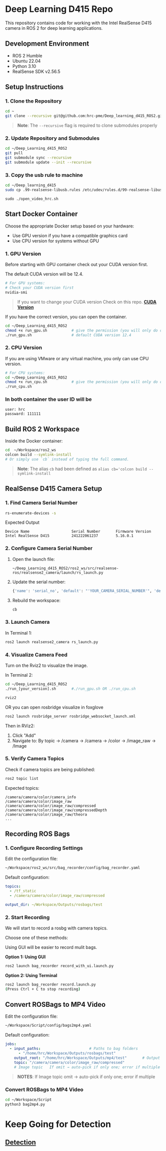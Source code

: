 # Deep Learning D415 Repo

This repository contains code for working with the Intel RealSense D415 camera in ROS 2 for deep learning applications.

## Development Environment

- ROS 2 Humble
- Ubuntu 22.04
- Python 3.10
- RealSense SDK v2.56.5

## Setup Instructions

### 1. Clone the Repository

```bash
cd ~
git clone --recursive git@github.com:hrc-pme/Deep_learning_d415_ROS2.git
```

> **Note**: The `--recursive` flag is required to clone submodules properly

### 2. Update Repository and Submodules

```bash
cd ~/Deep_Learning_d415_ROS2
git pull
git submodule sync --recursive
git submodule update --init --recursive
```

### 3. Copy the usb rule to machine
```bash
cd ~/Deep_learning_d415
sudo cp .99-realsense-libusb.rules /etc/udev/rules.d/99-realsense-libusb.rules
```

```
sudo ./open_video_hrc.sh
```


## Start Docker Container

Choose the appropriate Docker setup based on your hardware:
- Use GPU version if you have a compatible graphics card
- Use CPU version for systems without GPU

### 1. GPU Version
 Before starting with GPU container check out your CUDA version first.

The default CUDA version will be 12.4.

```bash
# For GPU systems:
# Check your CUDA version first
nvidia-smi
```
> If you want to change your CUDA version Check on this repo. **[CUDA Version](https://github.com/hrc-pme/Deep_learning_d415_ROS2/blob/main/Tutorial/DockerImage.md#wrong-pytorch-gpu-version)**

If you have the correct version, you can open the container.

```bash
cd ~/Deep_Learning_d415_ROS2
chmod +x run_gpu.sh           # give the permission (you will only do one time)
./run_gpu.sh                  # default CUDA version 12.4
```

### 2. CPU Version
If you are using VMware or any virtual machine, you only can use CPU version.
```bash
# For CPU systems:
cd ~/Deep_Learning_d415_ROS2
chmod +x run_cpu.sh           # give the permission (you will only do one time)
./run_cpu.sh
```
### In both container the user ID will be 
```
user: hrc 
passward: 111111
```


## Build ROS 2 Workspace

Inside the Docker container:

```bash
cd  ~/Workspace/ros2_ws
colcon build --symlink-install
# Or simply use `cb` instead of typing the full command.
```
> **Note**: The alias `cb` had been defined as
`alias cb='colcon build --symlink-install`

## RealSense D415 Camera Setup

### 1. Find Camera Serial Number
```bash
rs-enumerate-devices -s
```
Expected Output
```
Device Name                   Serial Number       Firmware Version
Intel RealSense D415          241222061237        5.16.0.1
```

### 2. Configure Camera Serial Number
1. Open the launch file:
   ```
   ~/Deep_Learning_d415_ROS2/ros2_ws/src/realsense-ros/realsense2_camera/launch/rs_launch.py
   ```
2. Update the serial number:
   ```python
   {'name': 'serial_no', 'default': "'YOUR_CAMERA_SERIAL_NUMBER'", 'description': 'choose device by serial number'},
   ```
3. Rebuild the workspace:
   ```bash
   cb
   ```

### 3. Launch Camera

In Terminal 1:
```bash
ros2 launch realsense2_camera rs_launch.py
```

### 4. Visualize Camera Feed
Turn on the Rviz2 to visualize the image.

In Terminal 2:
```bash
cd ~/Deep_Learning_d415_ROS2
./run_[your_version].sh       #./run_gpu.sh OR ./run_cpu.sh 

rviz2
```
OR you can open rosbridge visualize in foxglove
```bash
ros2 launch rosbridge_server rosbridge_websocket_launch.xml
```


Then in RViz2:
1. Click "Add"
2. Navigate to: By topic → /camera → /camera → /color → /image_raw → /Image

### 5. Verify Camera Topics

Check if camera topics are being published:
```bash
ros2 topic list
```

Expected topics:
```
/camera/camera/color/camera_info
/camera/camera/color/image_raw
/camera/camera/color/image_raw/compressed
/camera/camera/color/image_raw/compressedDepth
/camera/camera/color/image_raw/theora
...
```

## Recording ROS Bags

### 1. Configure Recording Settings

Edit the configuration file:
```bash
~/Workspace/ros2_ws/src/bag_recorder/config/bag_recorder.yaml
```

Default configuration:
```yaml
topics:
  - /tf_static
  - /camera/camera/color/image_raw/compressed

output_dir: ~/Workspace/Outputs/rosbags/test
```

### 2. Start Recording
We will start to record a rosbg with camera topics.

Choose one of these methods:

Using GUI will be easier to record mulit bags.  

**Option 1: Using GUI**
```bash
ros2 launch bag_recorder record_with_ui.launch.py
```

**Option 2: Using Terminal**
```bash
ros2 launch bag_recorder record.launch.py
(Press Ctrl + C to stop recording)
```

## Convert ROSBags to MP4 Video
Edit the configuration file:
```bash
~/Workspace/Script/config/bags2mp4.yaml
```
Default configuration:
```yaml
jobs:
  - input_paths:                      # Paths to bag folders
      - "/home/hrc/Workspace/Outputs/rosbags/test"
    output_root: "/home/hrc/Workspace/Outputs/mp4/test"       # Output MP4 folder
    topic: "/camera/camera/color/image_raw/compressed"   
    # Image topic   If omit → auto-pick if only one; error if multiple
```  
> **NOTES**: If Image topic omit → auto-pick if only one; error if multiple

### Convert ROSBags to MP4 Video

```bash
cd ~/Workspace/Script
python3 bag2mp4.py
```
# Keep Going for Detection

## [Detection](https://github.com/hrc-pme/Deep_learning_d415_ROS2/blob/main/Tutorial/maskrcnn.md)
